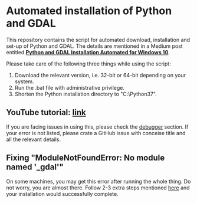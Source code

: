 # Automated installation of Python and GDAL

This repository contains the script for automated download, installation and set-up of Python and GDAL. The details are mentioned in a Medium post entitled [**Python and GDAL Installation Automated for Windows 10**](https://towardsdatascience.com/python-and-gdal-installation-automated-for-windows-10-f22686595447).<br/>

Please take care of the following three things while using the script:<br/>
1. Download the relevant version, i.e. 32-bit or 64-bit depending on your system. <br/>
2. Run the .bat file with administrative privilege. <br/>
3. Shorten the Python installation directory to "C:\Python37". <br/>

## YouTube tutorial: [link](https://www.youtube.com/watch?v=kVoWcBRPVKI)

If you are facing issues in using this, please check the [debugger](debugger) section. If your error is not listed, please crate a GitHub issue with conceise title and all the relevant details.

## Fixing "ModuleNotFoundError: No module named '\_gdal'"
On some machines, you may get this error after running the whole thing. Do not worry, you are almost there. Follow 2-3 extra steps mentioned [here](./debugger) and your installation would successfully complete.
